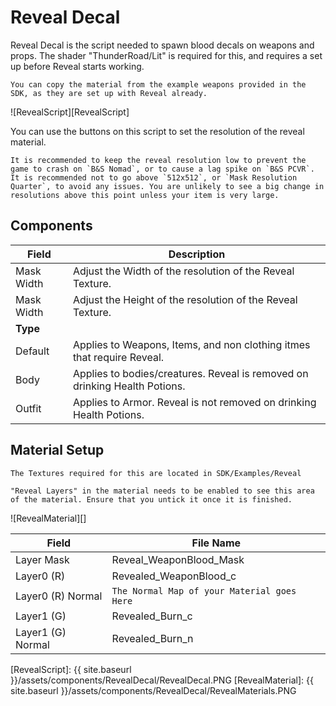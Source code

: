 # Reveal Decal

Reveal Decal is the script needed to spawn blood decals on weapons and props. The shader "ThunderRoad/Lit" is required for this, and requires a set up before Reveal starts working.

```tip
You can copy the material from the example weapons provided in the SDK, as they are set up with Reveal already.
``` 

![RevealScript][RevealScript]

You can use the buttons on this script to set the resolution of the reveal material.

```danger
It is recommended to keep the reveal resolution low to prevent the game to crash on `B&S Nomad`, or to cause a lag spike on `B&S PCVR`. It is recommended not to go above `512x512`, or `Mask Resolution Quarter`, to avoid any issues. You are unlikely to see a big change in resolutions above this point unless your item is very large. 
```

## Components

| Field                       | Description
| ---                         | ---
| Mask Width                  | Adjust the Width of the resolution of the Reveal Texture.
| Mask Width                  | Adjust the Height of the resolution of the Reveal Texture.
| **Type**
| Default                     | Applies to Weapons, Items, and non clothing itmes that require Reveal.
| Body                        | Applies to bodies/creatures. Reveal is removed on drinking Health Potions.
| Outfit                      | Applies to Armor. Reveal is not removed on drinking Health Potions.


## Material Setup

```note
The Textures required for this are located in SDK/Examples/Reveal
```

```tip
"Reveal Layers" in the material needs to be enabled to see this area of the material. Ensure that you untick it once it is finished.
```

![RevealMaterial][]

| Field                       | File Name
| ---                         | ---
| Layer Mask                  | Reveal_WeaponBlood_Mask
| Layer0 (R)                  | Revealed_WeaponBlood_c
| Layer0 (R) Normal           | `The Normal Map of your Material goes Here`
| Layer1 (G)                  | Revealed_Burn_c
| Layer1 (G) Normal           | Revealed_Burn_n

[RevealScript]: {{ site.baseurl }}/assets/components/RevealDecal/RevealDecal.PNG
[RevealMaterial]: {{ site.baseurl }}/assets/components/RevealDecal/RevealMaterials.PNG